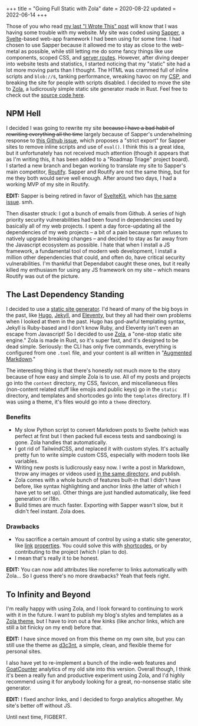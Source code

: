 +++
title = "Going Full Static with Zola"
date = 2020-08-22
updated = 2022-06-14
+++

Those of you who read [my last "I Wrote This" post] will know that I was
having some trouble with my website. My site was coded using [Sapper], a
[Svelte]-based web-app framework I had been using for some time. I had
chosen to use Sapper because it allowed me to stay as close to the
web-metal as possible, while still letting me do some fancy things like
use components, scoped CSS, and [server routes]. However, after diving
deeper into website tests and statistics, I started noticing that my
"static" site had a lot more moving parts than I thought. The HTML was
crammed full of inline scripts and `blob://`s, tanking performance,
wreaking havoc on my [CSP], and breaking the site for people with
scripts disabled. I decided to move the site to [Zola], a ludicrously
simple static site generator made in Rust. Feel free to check out the
[source code here].

<!-- more -->

## NPM Hell

I decided I was going to rewrite my site ~~because I have a bad habit of
rewriting everything all the time~~ largely because of Sapper's
underwhelming response to [this Github issue], which proposes a "strict
export" for Sapper sites to remove inline scripts and use of `eval()`. I
think this is a great idea, but it unfortunately has not received much
attention (though it appears that as I'm writing this, it has been added
to a "Roadmap Triage" project board). I started a new branch and began
working to translate my site to Sapper's main competitor, [Routify].
Sapper and Routify are not the same thing, but for me they both would
serve well enough. After around two days, I had a working MVP of my site
in Routify.

**EDIT:** Sapper is being retired in favor of [SvelteKit], which has
[the same issue]. smh.

Then disaster struck: I got a bunch of emails from Github. A series of
high priority security vulnerabilities had been found in dependencies
used by basically all of my web projects. I spent a day force-updating
all the dependencies of my web projects – a bit of a pain because npm
refuses to natively upgrade breaking changes – and decided to stay
as far away from the Javascript ecosystem as possible. I hate that
when I install a JS framework, a fundamental tool of modern web
development, I install a million other dependencies that could, and
often do, have critical security vulnerabilities. I'm thankful that
Dependabot caught these ones, but it really killed my enthusiasm for
using any JS framework on my site – which means Routify was out of the
picture.

## The Last Dependency Standing

I decided to use a [static site generator]. I'd heard of many of the big
boys in the past, like [Hugo], [Jekyll], and [Eleventy], but they all
had their own problems when I looked at them in the past. Hugo has
god-awful templating syntax, Jekyll is Ruby-based and I don't know Ruby,
and Eleventy isn't even an escape from Javascript! So I decided to use
[Zola], a "one-stop static site engine." Zola is made in Rust, so it's
super fast, and it's designed to be dead simple. Seriously: the CLI has
only five commands, everything is configured from one `.toml` file, and
your content is all written in "[Augmented] [Markdown]."

The interesting thing is that there's honestly not much more to the
story because of how easy and simple Zola is to use. All of my posts and
projects go into the `content` directory, my CSS, favicon, and
miscellaneous files (non-content related stuff like emojis and public
keys) go in the `static` directory, and templates and shortcodes go into
the `templates` directory. If I was using a theme, it's files would go
into a `theme` directory.

### Benefits

- My slow Python script to convert Markdown posts to Svelte (which was
perfect at first but I then packed full excess tests and sandboxing)
is gone. Zola handles that automatically.
- I got rid of TailwindCSS, and replaced it with custom styles. It's
actually pretty fun to write simple custom CSS, especially with modern
tools like variables.
- Writing new posts is ludicrously easy now. I write a post in Markdown,
throw any images or videos used [in the same directory], and publish.
- Zola comes with a whole bunch of features built-in that I didn't have
before, like syntax highlighting and anchor links (the latter of which I
have yet to set up). Other things are just handled automatically, like
feed generation or i18n.
- Build times are much faster. Exporting with Sapper wasn't slow, but it
didn't feel instant. Zola does.

### Drawbacks

- You sacrifice a certain amount of control by using a static site
generator, like [link] [properties]. You could solve this with
[shortcodes][Augmented], or by contributing to the project (which I plan
to do).
- I mean that's really it to be honest.

**EDIT:** You can now add attributes like noreferrer to links
automatically with Zola... So I guess there's no more drawbacks? Yeah
that feels right.

## To Infinity and Beyond

I'm really happy with using Zola, and I look forward to continuing to
work with it in the future. I want to publish my blog's styles and
templates as a [Zola theme], but I have to iron out a few kinks (like
anchor links, which are still a bit finicky on my end) before that.

**EDIT:** I have since moved on from this theme on my own site, but you
can still use the theme as [d3c3nt], a simple, clean, and flexible theme
for personal sites.

I also have yet to re-implement a bunch of the indie-web features and
[GoatCounter] analytics of my old site into this version. Overall
though, I think it's been a really fun and productive experiment using
Zola, and I'd highly recommend using it for anybody looking for a great,
no-nonsense static site generator.

**EDIT:** I fixed anchor links, and I decided to forgo analytics
altogether. My site's better off without JS.

Until next time, FIGBERT.

[my last "I Wrote This" post]: @/posts/i-wrote-this-three/index.md#next-steps
[Sapper]: https://sapper.svelte.dev/
[Svelte]: https://svelte.dev/
[server routes]: https://sapper.svelte.dev/docs#Server_routes
[CSP]: https://developer.mozilla.org/en-US/docs/Web/HTTP/CSP
[Zola]: https://www.getzola.org/
[source code here]: https://git.figbert.com/figbert.com-website/

[this Github issue]: https://github.com/sveltejs/sapper/issues/1175
[Routify]: https://routify.dev/
[SvelteKit]: https://kit.svelte.dev
[the same issue]: https://github.com/sveltejs/kit/issues/93

[static site generator]: https://www.staticgen.com/
[Hugo]: https://gohugo.io/
[Jekyll]: https://jekyllrb.com/
[Eleventy]: https://www.11ty.dev/
[Augmented]: https://www.getzola.org/documentation/content/shortcodes/
[Markdown]: https://www.getzola.org/documentation/content/linking/

[in the same directory]: https://www.getzola.org/documentation/content/overview/#asset-colocation
[link]: https://github.com/getzola/zola/issues/681
[properties]: https://github.com/getzola/zola/issues/695

[Zola theme]: https://www.getzola.org/themes/
[d3c3nt]: https://d3c3nt.figbert.com
[GoatCounter]: https://www.goatcounter.com/

